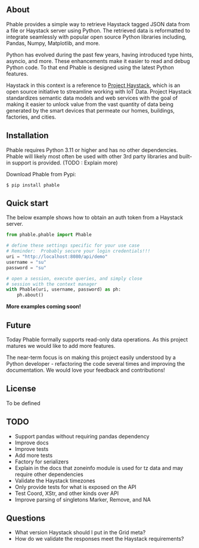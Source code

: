 About
-----
Phable provides a simple way to retrieve Haystack tagged JSON data from a file or Haystack server using Python.  The retrieved data is reformatted to integrate seamlessly with popular open source Python libraries including, Pandas, Numpy, Matplotlib, and more.

Python has evolved during the past few years, having introduced type hints, asyncio, and more.  These enhancements make it easier to read and debug Python code.  To that end Phable is designed using the latest Python features.

Haystack in this context is a reference to [Project Haystack](https://project-haystack.org/), which is an open source initiative to streamline working with IoT Data.  Project Haystack standardizes semantic data models and web services with the goal of making it easier to unlock value from the vast quantity of data being generated by the smart devices that permeate our homes, buildings, factories, and cities.

Installation
------------
Phable requires Python 3.11 or higher and has no other dependencies.  Phable will likely most often be used with other 3rd party libraries and built-in support is provided.  (TODO :  Explain more)

Download Phable from Pypi:

```console
$ pip install phable
```

Quick start
-----------
The below example shows how to obtain an auth token from a Haystack server.

```python
from phable.phable import Phable

# define these settings specific for your use case
# Reminder:  Probably secure your login credentials!!!
uri = "http://localhost:8080/api/demo"
username = "su"
password = "su"

# open a session, execute queries, and simply close
# session with the context manager
with Phable(uri, username, password) as ph:
    ph.about()
```

**More examples coming soon!**

Future
------
Today Phable formally supports read-only data operations.  As this project matures we would like to add more features.

The near-term focus is on making this project easily understood by a Python developer - refactoring the code several times and improving the documentation.  We would love your feedback and contributions!

License
-------
To be defined

TODO
----
- Support pandas without requiring pandas dependency
- Improve docs
- Improve tests
- Add more tests
- Factory for serializers
- Explain in the docs that zoneinfo module is used for tz data and may require other dependencies
- Validate the Haystack timezones
- Only provide tests for what is exposed on the API
- Test Coord, XStr, and other kinds over API
- Improve parsing of singletons Marker, Remove, and NA

Questions
---------
 - What version Haystack should I put in the Grid meta?
 - How do we validate the responses meet the Haystack requirements?